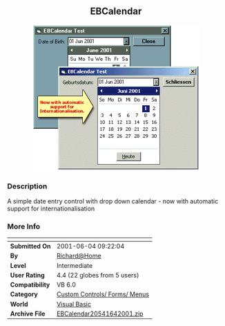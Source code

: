 ﻿<div align="center">

## EBCalendar

<img src="PIC20016443516479.gif">
</div>

### Description

A simple date entry control with drop down calendar - now with automatic support for internationalisation
 
### More Info
 


<span>             |<span>
---                |---
**Submitted On**   |2001-06-04 09:22:04
**By**             |[Richard@Home](https://github.com/Planet-Source-Code/PSCIndex/blob/master/ByAuthor/richard-home.md)
**Level**          |Intermediate
**User Rating**    |4.4 (22 globes from 5 users)
**Compatibility**  |VB 6\.0
**Category**       |[Custom Controls/ Forms/  Menus](https://github.com/Planet-Source-Code/PSCIndex/blob/master/ByCategory/custom-controls-forms-menus__1-4.md)
**World**          |[Visual Basic](https://github.com/Planet-Source-Code/PSCIndex/blob/master/ByWorld/visual-basic.md)
**Archive File**   |[EBCalendar20541642001\.zip](https://github.com/Planet-Source-Code/richard-home-ebcalendar__1-23666/archive/master.zip)








